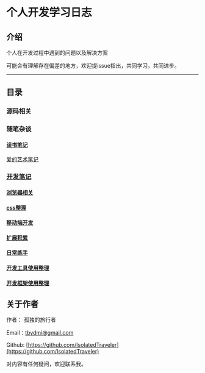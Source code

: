 # 个人开发学习日志

## 介绍

个人在开发过程中遇到的问题以及解决方案

可能会有理解存在偏差的地方，欢迎提issue指出，共同学习，共同进步。

---

## 目录

### 源码相关

### 随笔杂谈

#### [读书笔记](./fragment/readBook.MarkDown)

[^_^]:
[爱的艺术笔记](./fragment/readBook/爱的艺术笔记.MarkDown)

### [开发笔记](./note/index.MarkDown)

#### [浏览器相关](./note/browser/index.MarkDown)

#### [css整理](./note/css/index.MarkDown)

#### [移动端开发](./note/mobile/index.MarkDown)

#### [扩展积累](./note/index.MarkDown)

#### [日常练手](./note/dev/index.MarkDown)

#### [开发工具使用整理](./tool/tool.MarkDown)

#### [开发框架使用整理](./note/iframe/index.MarkDown)

## 关于作者

作者： 孤独的旅行者

Email：tbydmi@gmail.com

Github: [https://github.com/IsolatedTraveler](https://github.com/IsolatedTraveler)

对内容有任何疑问，欢迎联系我。